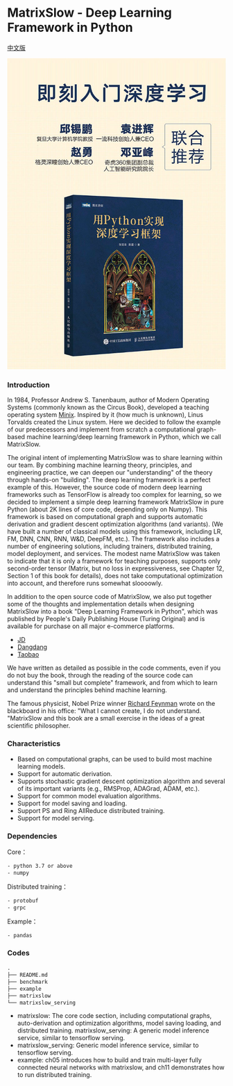 <!--
 * @Author: chenzhen
 * @Date: 2019-07-09 11:36:06
 * @LastEditTime: 2020-10-29 14:38:48
 * @LastEditors: chenzhen
 * @Description:
-->
# MatrixSlow - Deep Learning Framework in Python

[中文版](README.md)

![avatar](book.png)

### Introduction
In 1984, Professor Andrew S. Tanenbaum, author of Modern Operating Systems (commonly known as the Circus Book), developed a teaching operating system [Minix](https://www.minix3.org). Inspired by it (how much is unknown), Linus Torvalds created the Linux system. Here we decided to follow the example of our predecessors and implement from scratch a computational graph-based machine learning/deep learning framework in Python, which we call MatrixSlow.

The original intent of implementing MatrixSlow was to share learning within our team. By combining machine learning theory, principles, and engineering practice, we can deepen our "understanding" of the theory through hands-on "building". The deep learning framework is a perfect example of this. However, the source code of modern deep learning frameworks such as TensorFlow is already too complex for learning, so we decided to implement a simple deep learning framework MatrixSlow in pure Python (about 2K lines of core code, depending only on Numpy). This framework is based on computational graph and supports automatic derivation and gradient descent optimization algorithms (and variants). (We have built a number of classical models using this framework, including LR, FM, DNN, CNN, RNN, W&D, DeepFM, etc.). The framework also includes a number of engineering solutions, including trainers, distributed training, model deployment, and services. The modest name MatrixSlow was taken to indicate that it is only a framework for teaching purposes, supports only second-order tensor (Matrix, but no loss in expressiveness, see Chapter 12, Section 1 of this book for details), does not take computational optimization into account, and therefore runs somewhat sloooowly.

In addition to the open source code of MatrixSlow, we also put together some of the thoughts and implementation details when designing MatrixSlow into a book "Deep Learning Framework in Python", which was published by People's Daily Publishing House (Turing Original) and is available for purchase on all major e-commerce platforms.


- [JD](https://item.jd.com/12994556.html)
- [Dangdang](http://product.dangdang.com/29139156.html)
- [Taobao](https://detail.tmall.com/item.htm?spm=a230r.1.14.110.52abd576UEklUs&id=628890432853&ns=1&abbucket=2)

We have written as detailed as possible in the code comments, even if you do not buy the book, through the reading of the source code can understand this "small but complete" framework, and from which to learn and understand the principles behind machine learning.

The famous physicist, Nobel Prize winner [Richard Feynman](https://en.wikipedia.org/wiki/Richard_Feynman) wrote on the blackboard in his office: "What I cannot create, I do not understand. "MatrixSlow and this book are a small exercise in the ideas of a great scientific philosopher.


### Characteristics

- Based on computational graphs, can be used to build most machine learning models.
- Support for automatic derivation.
- Supports stochastic gradient descent optimization algorithm and several of its important variants (e.g., RMSProp, ADAGrad, ADAM, etc.).
- Support for common model evaluation algorithms.
- Support for model saving and loading.
- Support PS and Ring AllReduce distributed training.
- Support for model serving.

### Dependencies
Core：
```
- python 3.7 or above
- numpy
```
Distributed training：
```
- protobuf
- grpc
```
Example：
```
- pandas
```

### Codes
```
.
├── README.md
├── benchmark
├── example
├── matrixslow
└── matrixslow_serving
```
- matrixslow: The core code section, including computational graphs, auto-derivation and optimization algorithms, model saving loading, and distributed training. matrixslow_serving: A generic model inference service, similar to tensorflow serving.
- matrixslow_serving: Generic model inference service, similar to tensorflow serving.
- example: ch05 introduces how to build and train multi-layer fully connected neural networks with matrixslow, and ch11 demonstrates how to run distributed training.